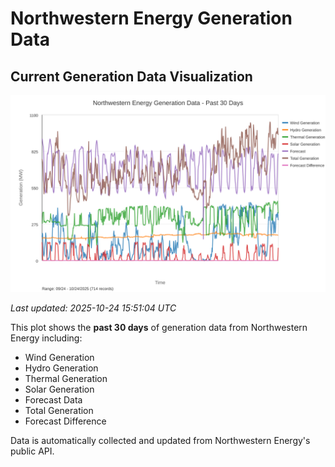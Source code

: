 # Northwestern Energy Generation Data

## Current Generation Data Visualization

![Northwestern Energy Generation Data](images/nwe_generation_plot.svg)

*Last updated: 2025-10-24 15:51:04 UTC*

This plot shows the **past 30 days** of generation data from Northwestern Energy including:
- Wind Generation
- Hydro Generation  
- Thermal Generation
- Solar Generation
- Forecast Data
- Total Generation
- Forecast Difference

Data is automatically collected and updated from Northwestern Energy's public API.

